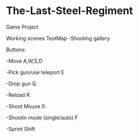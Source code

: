# The-Last-Steel-Regiment
 Game Project

Working scenes TestMap
-Shooting gallery

Buttons:

-Move A,W,S,D

-Pick gun/use teleport E

-Drop gun Q

-Reload R

-Shoot Mouse 0

-Shootin mode (single/auto) F

-Sprint Shift
